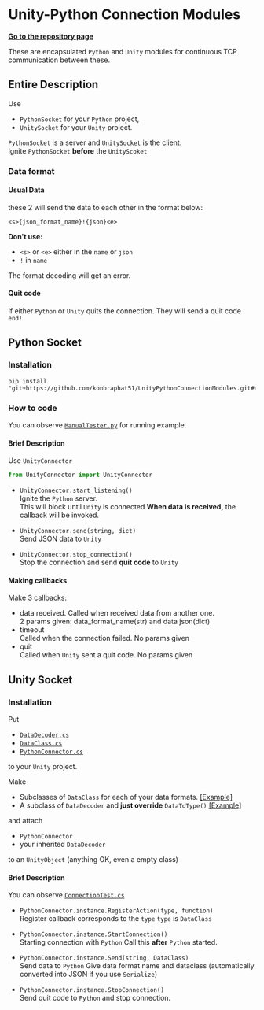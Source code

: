 # Unity-Python Connection Modules
[**Go to the repository page**](https://github.com/konbraphat51/UnityPythonConnectionModules)

These are encapsulated `Python` and `Unity` modules for continuous TCP communication between these.

## Entire Description
Use 
- `PythonSocket` for your `Python` project,
- `UnitySocket` for your `Unity` project.

`PythonSocket` is a server and `UnitySocket` is the client.  
Ignite `PythonSocket` **before** the `UnityScoket`

### Data format
#### Usual Data
these 2 will send the data to each other in the format below:
```
<s>{json_format_name}!{json}<e>
```

**Don't use:**
- `<s>` or `<e>` either in the `name` or `json`
- `!` in `name`

The format decoding will get an error.

#### Quit code
If either `Python` or `Unity` quits the connection. They will send a quit code `end!`

## Python Socket
### Installation
```
pip install "git+https://github.com/konbraphat51/UnityPythonConnectionModules.git#egg=UnityConnector&subdirectory=PythonSocket"
```

### How to code
You can observe [`ManualTester.py`](https://github.com/konbraphat51/UnityPythonConnectionModules/blob/main/PythonSocket/tests/ManualTester.py) for running example.

#### Brief Description
Use `UnityConnector`
```Python
from UnityConnector import UnityConnector
```

- `UnityConnector.start_listening()`   
  Ignite the `Python` server.  
  This will block until `Unity` is connected
  **When data is received,** the callback will be invoked.

- `UnityConnector.send(string, dict)`  
  Send JSON data to `Unity`

- `UnityConnector.stop_connection()`  
  Stop the connection and send **quit code** to `Unity`

#### Making callbacks
Make 3 callbacks:
- data received.
  Called when received data from another one.  
  2 params given: data_format_name(str) and data json(dict)
- timeout  
  Called when the connection failed.
  No params given
- quit  
  Called when `Unity` sent a quit code.
  No params given

## Unity Socket
### Installation
Put
- [`DataDecoder.cs`](https://github.com/konbraphat51/UnityPythonConnectionModules/blob/main/UnitySocket/Assets/Scripts/DataDecoder.cs)
- [`DataClass.cs`](https://github.com/konbraphat51/UnityPythonConnectionModules/blob/main/UnitySocket/Assets/Scripts/DataClass.cs)
- [`PythonConnector.cs`](https://github.com/konbraphat51/UnityPythonConnectionModules/blob/main/UnitySocket/Assets/Scripts/PythonConnector.cs)

to your `Unity` project.


Make
- Subclasses of `DataClass` for each of your data formats. [[Example]](https://github.com/konbraphat51/UnityPythonConnectionModules/blob/main/UnitySocket/Assets/Scripts/Test/TestDataClass.cs)
- A subclass of `DataDecoder` and **just override** `DataToType()` [[Example]](https://github.com/konbraphat51/UnityPythonConnectionModules/blob/main/UnitySocket/Assets/Scripts/Test/TestDecoder.cs)

and attach
- `PythonConnector`
- your inherited `DataDecoder`

to an `UnityObject` (anything OK, even a empty class)

#### Brief Description
You can observe [`ConnectionTest.cs`](https://github.com/konbraphat51/UnityPythonConnectionModules/blob/main/UnitySocket/Assets/Scripts/Test/ConnectionTest.cs)

- `PythonConnector.instance.RegisterAction(type, function)`  
  Register callback corresponds to the `type`
  `type` is `DataClass`

- `PythonConnector.instance.StartConnection()`  
  Starting connection with `Python`
  Call this **after** `Python` started.

- `PythonConnector.instance.Send(string, DataClass)`  
  Send data to `Python`
  Give data format name and dataclass (automatically converted into JSON if you use `Serialize`)

- `PythonConnector.instance.StopConnection()`  
  Send quit code to `Python` and stop connection.
